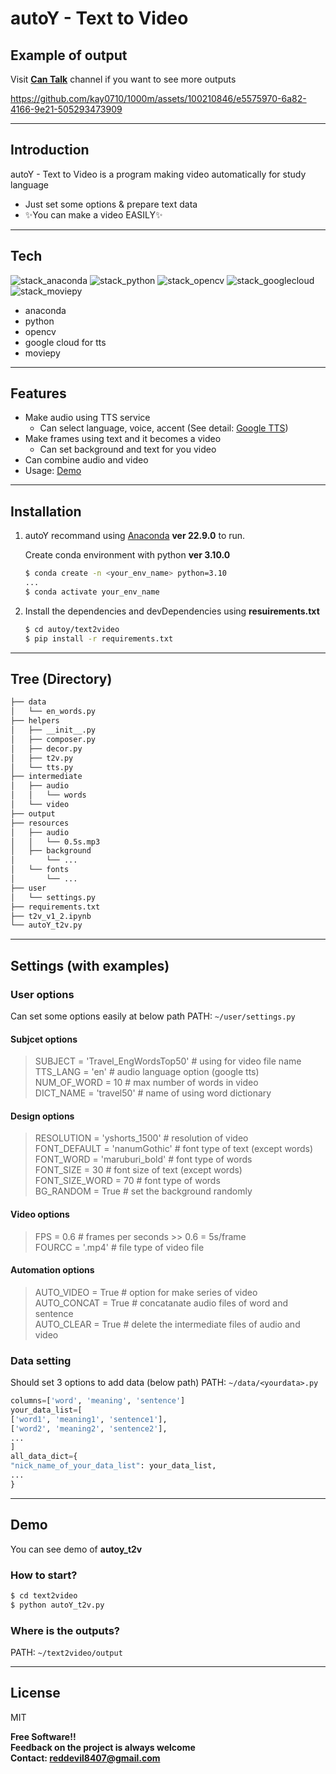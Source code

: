 # autoY - Text to Video

## Example of output
Visit **[Can Talk](https://youtube.com/@cantalk247)** channel if you want to see more outputs

https://github.com/kay0710/1000m/assets/100210846/e5575970-6a82-4166-9e21-505293473909

-----------

## Introduction

autoY - Text to Video is a program making video automatically for study language

- Just set some options & prepare text data
- ✨You can make a video EASILY✨

-----------

## Tech
![stack_anaconda](https://img.shields.io/badge/Anaconda-44a833?style=for-the-badge&logo=anaconda&logoColor=white) ![stack_python](https://img.shields.io/badge/python-3776AB?style=for-the-badge&logo=python&logoColor=white) ![stack_opencv](https://img.shields.io/badge/OpenCV-5c3ee8?style=for-the-badge&logo=opencv&logoColor=white) ![stack_googlecloud](https://img.shields.io/badge/google_tts-4285f4?style=for-the-badge&logo=googlecloud&logoColor=white) ![stack_moviepy](https://img.shields.io/badge/moviepy-f9d72c?style=for-the-badge&logo=&logoColor=white)

- anaconda
- python
- opencv
- google cloud for tts
- moviepy
-----------

## Features

- Make audio using TTS service
    - Can select language, voice, accent (See detail: [Google TTS](https://cloud.google.com/text-to-speech/docs/voices?hl=ko))
- Make frames using text and it becomes a video
    - Can set background and text for you video
- Can combine audio and video
- Usage: [Demo](#demo)

-----------

## Installation

1. autoY recommand using [Anaconda](https://www.anaconda.com/) **ver 22.9.0** to run.

    Create conda environment with python **ver 3.10.0**
    ```sh
    $ conda create -n <your_env_name> python=3.10
    ...
    $ conda activate your_env_name
    ```

2. Install the dependencies and devDependencies using **resuirements.txt**

    ```sh
    $ cd autoy/text2video
    $ pip install -r requirements.txt
    ```

-----------

## Tree (Directory)
```txt
├── data
│   └── en_words.py
├── helpers
│   ├── __init__.py
│   ├── composer.py
│   ├── decor.py
│   ├── t2v.py
│   └── tts.py
├── intermediate
│   ├── audio
│   │   └── words
│   └── video
├── output
├── resources
│   ├── audio
│   │   └── 0.5s.mp3
│   ├── background
│       └── ...
│   └── fonts
│       └── ...
├── user
│   └── settings.py
├── requirements.txt
├── t2v_v1_2.ipynb
└── autoY_t2v.py
```

-----------

## Settings (with examples)
### User options
Can set some options easily at below path
PATH: `~/user/settings.py`
#### Subjcet options
>SUBJECT = 'Travel_EngWordsTop50' # using for video file name  
TTS_LANG = 'en' # audio language option (google tts)  
NUM_OF_WORD = 10 # max number of words in video  
DICT_NAME = 'travel50' # name of using word dictionary  
#### Design options
> RESOLUTION = 'yshorts_1500' # resolution of video  
FONT_DEFAULT = 'nanumGothic' # font type of text (except words)  
FONT_WORD = 'maruburi_bold' # font type of words  
FONT_SIZE = 30 # font size of text (except words)  
FONT_SIZE_WORD = 70 # font type of words  
BG_RANDOM = True # set the background randomly  
#### Video options
> FPS = 0.6 # frames per seconds >> 0.6 = 5s/frame  
FOURCC = '.mp4' # file type of video file  
#### Automation options
> AUTO_VIDEO = True # option for make series of video  
AUTO_CONCAT = True # concatanate audio files of word and sentence  
AUTO_CLEAR = True # delete the intermediate files of audio and video  

### Data setting
Should set 3 options to add data (below path)
PATH: `~/data/<yourdata>.py`

```python
columns=['word', 'meaning', 'sentence']
your_data_list=[
['word1', 'meaning1', 'sentence1'],
['word2', 'meaning2', 'sentence2'],
...
]
all_data_dict={
"nick_name_of_your_data_list": your_data_list,
...
}
```

-----------

## Demo
You can see demo of **autoy_t2v**
### How to start?
```sh
$ cd text2video
$ python autoY_t2v.py
```
### Where is the outputs?
PATH: `~/text2video/output`

-----------

## License

MIT

**Free Software!!**  
**Feedback on the project is always welcome**  
**Contact: reddevil8407@gmail.com**
